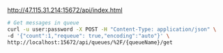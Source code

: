 http://47.115.31.214:15672/api/index.html

```bash
# Get messages in queue
curl -u user:password -X POST -H "Content-Type: application/json" \
-d '{"count":1,"requeue": true,"encoding":"auto"}' \
http://localhost:15672/api/queues/%2F/{queueName}/get
```
